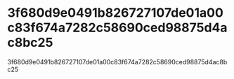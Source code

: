 # 3f680d9e0491b826727107de01a00c83f674a7282c58690ced98875d4ac8bc25
3f680d9e0491b826727107de01a00c83f674a7282c58690ced98875d4ac8bc25
